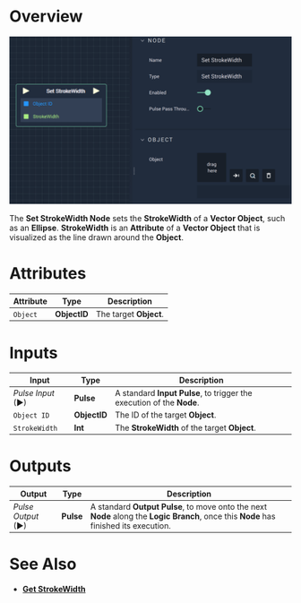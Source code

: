 # Overview

![The Set StrokeWidth Node.](../../../.gitbook/assets/setstrokewidth.png)

The **Set StrokeWidth Node** sets the **StrokeWidth** of a **Vector Object**, such as an **Ellipse**. **StrokeWidth** is an **Attribute** of a **Vector Object** that is visualized as the line drawn around the **Object**.  

# Attributes

|Attribute|Type|Description|
|---|---|---|
| `Object` | **ObjectID** | The target **Object**. |

# Inputs

|Input|Type|Description|
|---|---|---|
|*Pulse Input* (►)|**Pulse**|A standard **Input Pulse**, to trigger the execution of the **Node**.|
| `Object ID` | **ObjectID** | The ID of the target **Object**. |
|`StrokeWidth`|**Int**| The **StrokeWidth** of the target **Object**.|

# Outputs

|Output|Type|Description|
|---|---|---|
|*Pulse Output* (►)|**Pulse**|A standard **Output Pulse**, to move onto the next **Node** along the **Logic Branch**, once this **Node** has finished its execution.|


# See Also

* [**Get StrokeWidth**](getstrokewidth.md)

